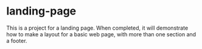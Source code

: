 # landing-page

This is a project for a landing page. When completed, it will demonstrate how to make a layout for a basic web page, with 
more than one section and a footer.